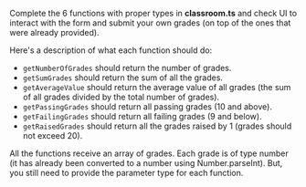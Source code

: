 Complete the 6 functions with proper types in **classroom.ts** and check UI to interact with the form and submit your own grades (on top of the ones that were already provided).

Here's a description of what each function should do:

- `getNumberOfGrades` should return the number of grades.
- `getSumGrades` should return the sum of all the grades.
- `getAverageValue` should return the average value of all grades (the sum of all grades divided by the total number of grades).
- `getPassingGrades` should return all passing grades (10 and above).
- `getFailingGrades` should return all failing grades (9 and below).
- `getRaisedGrades` should return all the grades raised by 1 (grades should not exceed 20).

All the functions receive an array of grades. Each grade is of type number (it has already been converted to a number using Number.parseInt). But, you still need to provide the parameter type for each function.
